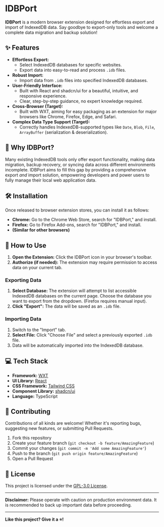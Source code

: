 # IDBPort

**IDBPort** is a modern browser extension designed for effortless export and import of IndexedDB data. Say goodbye to export-only tools and welcome a complete data migration and backup solution!

## ✨ Features

- **Effortless Export:**
  - Select IndexedDB databases for specific websites.
  - Export data into easy-to-read and process `.idb` files.
- **Robust Import:**
  - Import data from `.idb` files into specified IndexedDB databases.
- **User-Friendly Interface:**
  - Built with React and shadcn/ui for a beautiful, intuitive, and responsive experience.
  - Clear, step-by-step guidance, no expert knowledge required.
- **Cross-Browser (Target):**
  - Built with WXT, aiming for easy packaging as an extension for major browsers like Chrome, Firefox, Edge, and Safari.
- **Complex Data Type Support (Target):**
  - Correctly handles IndexedDB-supported types like `Date`, `Blob`, `File`, `ArrayBuffer` (serialization & deserialization).

## 🚀 Why IDBPort?

Many existing IndexedDB tools only offer export functionality, making data migration, backup recovery, or syncing data across different environments incomplete. IDBPort aims to fill this gap by providing a comprehensive export _and_ import solution, empowering developers and power users to fully manage their local web application data.

## 🛠️ Installation

Once released to browser extension stores, you can install it as follows:

- **Chrome:** Go to the Chrome Web Store, search for "IDBPort," and install.
- **Firefox:** Go to Firefox Add-ons, search for "IDBPort," and install.
- **(Similar for other browsers)**

## 📖 How to Use

1. **Open the Extension:** Click the IDBPort icon in your browser's toolbar.
2. **Authorize (if needed):** The extension may require permission to access data on your current tab.

### Exporting Data

1. **Select Database:** The extension will attempt to list accessible IndexedDB databases on the current page. Choose the database you want to export from the dropdown. (Firefox requires manual input).
2. **Click "Export":** The data will be saved as an `.idb` file.

### Importing Data

1. Switch to the "Import" tab.
2. **Select File:** Click "Choose File" and select a previously exported `.idb` file.
3. Data will be automatically imported into the IndexedDB database.

## 💻 Tech Stack

- **Framework:** [WXT](https://wxt.dev/)
- **UI Library:** [React](https://react.dev/)
- **CSS Framework:** [Tailwind CSS](https://tailwindcss.com/)
- **Component Library:** [shadcn/ui](https://ui.shadcn.com/)
- **Language:** TypeScript

## 🤝 Contributing

Contributions of all kinds are welcome! Whether it's reporting bugs, suggesting new features, or submitting Pull Requests.

1. Fork this repository
2. Create your feature branch (`git checkout -b feature/AmazingFeature`)
3. Commit your changes (`git commit -m 'Add some AmazingFeature'`)
4. Push to the branch (`git push origin feature/AmazingFeature`)
5. Open a Pull Request

## 📄 License

This project is licensed under the [GPL-3.0 License](./LICENSE).

---

**Disclaimer:** Please operate with caution on production environment data. It is recommended to back up important data before proceeding.

---

**Like this project? Give it a ⭐!**

